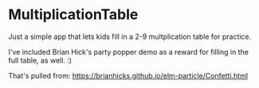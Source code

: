 # MultiplicationTable
Just a simple app that lets kids fill in a 2-9 multplication table for practice.

I've included Brian Hick's party popper demo as a reward for filling in the full table, as well. :)

That's pulled from: https://brianhicks.github.io/elm-particle/Confetti.html
